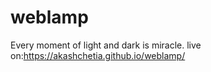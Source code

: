 # weblamp
Every moment of light and dark is miracle.
live on:https://akashchetia.github.io/weblamp/


